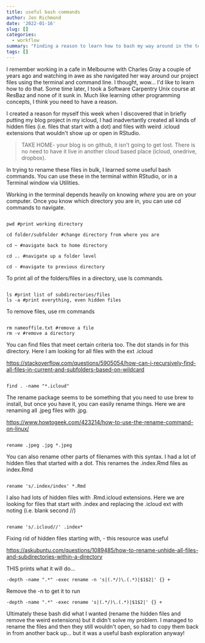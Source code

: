 ```yaml
---
title: useful bash commands
author: Jen Richmond
date: '2022-01-16'
slug: []
categories:
  - workflow
summary: "Finding a reason to learn how to bash my way around in the terminal"
tags: []
---
```


I remember working in a cafe in Melbourne with Charles Gray a couple of years ago and watching in awe as she navigated her way around our project files using the terminal and command line. I thought, wow... I'd like to learn how to do that. Some time later, I took a Software Carpentry Unix course at ResBaz and none of it sunk in. Much like learning other programming concepts, I think you need to have a reason. 

I created a reason for myself this week when I discovered that in briefly putting my blog project in my icloud, I had inadvertantly created all kinds of hidden files (i.e. files that start with a dot) and files with weird .icloud extensions that wouldn't show up or open in RStudio. 

> TAKE HOME- your blog is on github, it isn't going to get lost. There is no need to have it live in another cloud based place (icloud, onedrive, dropbox). 

In trying to rename these files in bulk, I learned some useful bash commands. You can use these in the terminal within RStudio, or in a Terminal window via Utilities. 

Working in the terminal depends heavily on knowing *where* you are on your computer. Once you know which directory you are in, you can use cd commands to navigate. 

```

pwd #print working directory

cd folder/subfolder #change directory from where you are

cd ~ #navigate back to home directory

cd .. #navigate up a folder level
 
cd - #navigate to previous directory

```

To print all of the folders/files in a directory, use ls commands. 

```

ls #print list of subdirectories/files
ls -a #print everything, even hidden files

```

To remove files, use rm commands

``` 

rm nameoffile.txt #remove a file
rm -v #remove a directory

```

You can find files that meet certain criteria too. The dot stands in for this directory. Here I am looking for all files with the ext .icloud

https://stackoverflow.com/questions/5905054/how-can-i-recursively-find-all-files-in-current-and-subfolders-based-on-wildcard

``` 

find . -name "*.icloud"

```

The rename package seems to be something that you need to use brew to install, but once you have it, you can easily rename things. Here we are renaming all .jpeg files with .jpg. 

https://www.howtogeek.com/423214/how-to-use-the-rename-command-on-linux/


```

rename .jpeg .jpg *.jpeg

```


You can also rename other parts of filenames with this syntax. I had a lot of hidden files that started with a dot. This renames the .index.Rmd files as index.Rmd 


``` 

rename 's/.index/index' *.Rmd

```

I also had lots of hidden files with .Rmd.icloud extensions. Here we are looking for files that start with .index and replacing the .icloud ext with noting (i.e. blank second //)



``` 

rename 's/.icloud//' .index*

```

Fixing rid of hidden files starting with, - this resource was useful

https://askubuntu.com/questions/1089485/how-to-rename-unhide-all-files-and-subdirectories-within-a-directory


THIS prints what it will do…

```
-depth -name ".*" -exec rename -n 's|(.*/)\.(.*)|$1$2|' {} +
```

Remove the -n to get it to run 

```
-depth -name ".*" -exec rename 's|(.*/)\.(.*)|$1$2|' {} +
```
Ultimately these bash did what I wanted (rename the hidden files and remove the weird extensions) but it didn't solve my problem. I managed to rename the files and then they still wouldn't open, so had to copy them back in from another back up... but it was a useful bash exploration anyway! 


